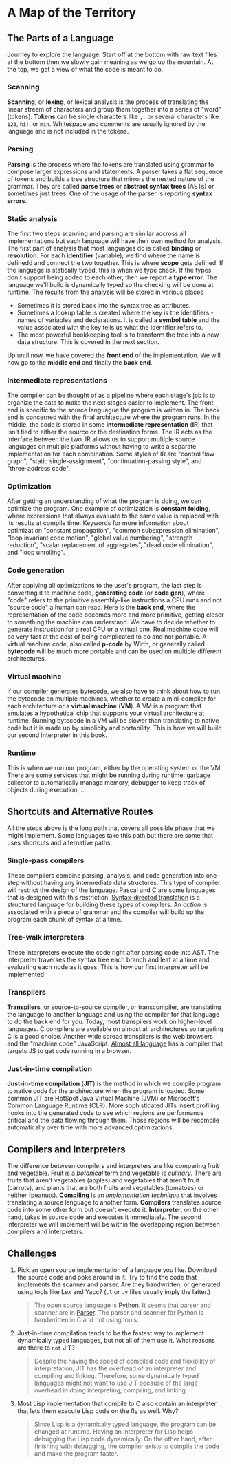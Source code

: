 # A Map of the Territory

## The Parts of a Language

Journey to explore the language. Start off at the bottom with raw text files at the bottom then we slowly gain meaning as we go up the mountain. At the top, we get a view of what the code is meant to do.

### Scanning

**Scanning**, or **lexing**, or lexical analysis is the process of translating the linear stream of characters and group them together into a series of "word" (tokens).
**Tokens** can be single characters like `,.` or several characters like `123`, `hi!`, or `min`.
Whitespace and comments are usually ignored by the language and is not included in the tokens.

### Parsing

**Parsing** is the process where the tokens are translated using grammar to compose larger expressions and statements.
A parser takes a flat sequence of tokens and builds a tree structure that mirrors the nested nature of the grammar. They are called **parse trees** or **abstract syntax trees** (ASTs) or sometimes just trees.
One of the usage of the parser is reporting **syntax errors**.

### Static analysis

The first two steps scanning and parsing are similar accross all implementations but each language will have their own method for analysis.
The first part of analysis that most languages do is called **binding** or **resolution**.
For each **identifier** (variable), we find where the name is definedd and connect the two together. This is where **scope** gets defined.
If the language is statically typed, this is when we type check. If the types don't support being added to each other, then we report a **type error**.
The language we'll build is dynamically typed so the checking will be done at runtime.
The results from the analysis will be stored in various places

- Sometimes it is stored back into the syntax tree as attributes.
- Sometimes a lookup table is created where the key is the identifiers - names of variables and declarations. It is called a **symbol table** and the value associated with the key tells us what the identifier refers to.
- The most powerful bookkeeping tool is to transform the tree into a new data structure. This is covered in the next section.

Up until now, we have covered the **front end** of the implementation. We will now go to the **middle end** and finally the **back end**.

### Intermediate representations

The compiler can be thought of as a pipeline where each stage's job is to organize the data to make the next stages easier to implement.
The front end is specific to the source languague the program is written in. The back end is concerned with the final architecture where the program runs.
In the middle, the code is stored in some **intermediate representation** (**IR**) that isn't tied to either the source or the destination forms. The IR acts as the interface between the two.
IR allows us to support multiple source languages on multiple platforms without having to write a separate implementation for each combination.
Some styles of IR are "control flow graph", "static single-assignment", "continuation-passing style", and "three-address code".

### Optimization

After getting an understanding of what the program is doing, we can optimize the program.
One example of optimization is **constant folding**, where expressions that always evaluate to the same value is replaced with its results at compile time.
Keywords for more information about optimization "constant propagation", "common subexpression elimination", "loop invariant code motion", "global value numbering", "strength reduction", "scalar replacement of aggregates", "dead code elimination", and "loop unrolling".

### Code generation

After applying all optimizations to the user's program, the last step is converting it to machine code, **generating code** (or **code gen**), where "code" refers to the primitive assembly-like instructions a CPU runs and not "source code" a human can read.
Here is the **back end**, where the representation of the code becomes more and more primitive, getting closer to something the machine can understand.
We have to decide whether to generate instruction for a real CPU or a virtual one.
Real machine code will be very fast at the cost of being complicated to do and not portable.
A virtual machine code, also called **p-code** by Wirth, or generally called **bytecode** will be much more portable and can be used on multiple different architectures.

### Virtual machine

If our compiler generates bytecode, we also have to think about how to run the bytecode on multiple machines, whether to create a mini-compiler for each architecture or a **virtual machine** (**VM**).
A VM is a program that emulates a hypothetical chip that supports your virtual architecture at runtime. Running bytecode in a VM will be slower than translating to native code but it is made up by simplicity and portability.
This is how we will build our second interpreter in this book.

### Runtime

This is when we run our program, either by the operating system or the VM.
There are some services that might be running during runtime: garbage collector to automatically manage memory, debugger to keep track of objects during execution, ...

## Shortcuts and Alternative Routes

All the steps above is the long path that covers all possible phase that we might implement. Some languages take this path but there are some that uses shortcuts and alternative paths.

### Single-pass compilers

These compilers combine parsing, analysis, and code generation into one step without having any intermediate data structures. This type of compiler will restrict the design of the language. Pascal and C are some languages that is designed with this restriction.
[Syntax-directed translation](https://en.wikipedia.org/wiki/Syntax-directed_translation) is a structured language for building these types of compilers. An _action_ is associated with a piece of grammar and the compiler will build up the program each chunk of syntax at a time.

### Tree-walk interpreters

These interpreters execute the code right after parsing code into AST. The interpreter traverses the syntax tree each branch and leaf at a time and evaluating each node as it goes.
This is how our first interpreter will be implemented.

### Transpilers

**Transpilers**, or source-to-source compiler, or transcompiler, are translating the language to another language and using the compiler for that language to do the back end for you.
Today, most transpilers work on higher-level languages. C compilers are available on almost all architectures so targeting C is a good choice.
Another wide spread transpilers is the web browsers and the "machine code" JavaScript. [Almost all language](https://github.com/jashkenas/coffeescript/wiki/list-of-languages-that-compile-to-js) has a compiler that targets JS to get code running in a browser.

### Just-in-time compilation

**Just-in-time compilation** (**JIT**) is the method in which we compile program to native code for the architecture when the program is loaded.
Some common JIT are HotSpot Java Virtual Machine (JVM) or Microsoft's Common Language Runtime (CLR).
More sophisticated JITs insert profiling hooks into the generated code to see which regions are performance critical and the data flowing through them. Those regions will be recompile automatically over time with more advanced optimizations.

## Compilers and Interpreters

The difference between compilers and interpreters are like comparing fruit and vegetable. Fruit is a _botanical_ term and vegetable is _culinary_. There are fruits that aren't vegetables (apples) and vegetables that aren't fruit (carrots), and plants that are both fruits and vegetables (tomatoes) or neither (peanuts).
**Compiling** is an _implementation technique_ that involves translating a source language to another form. **Compilers** translates source code into some other form but doesn't execute it.
**Interpreter**, on the other hand, takes in source code and executes it immediately.
The second interpreter we will implement will be within the overlapping region between compilers and interpreters.

## Challenges

1. Pick an open source implementation of a language you like. Download the source code and poke around in it. Try to find the code that implements the scanner and parser. Are they handwritten, or generated using tools like Lex and Yacc? (`.l` or `.y` files usually imply the latter.)

   > The open source language is [Python](https://github.com/python/cpython). It seems that parser and scanner are in [Parser](https://github.com/python/cpython/tree/main/Parser). The parser and scanner for Python is handwritten in C and not using tools.

2. Just-in-time compilation tends to be the fastest way to implement dynamically typed languages, but not all of them use it. What reasons are there to `not` JIT?

   > Despite the having the speed of compiled code and flexibility of interpretation, JIT has the overhead of an interpreter and compiling and linking. Therefore, some dynamically typed languages might not want to use JIT because of the large overhead in doing interpreting, compiling, and linking.

3. Most Lisp implementation that compile to C also contain an interpreter that lets them execute Lisp code on the fly as well. Why?

   > Since Lisp is a dynamically typed language, the program can be changed at runtime. Having an interpreter for Lisp helps debugging the Lisp code dynamically. On the other hand, after finishing with debugging, the compiler exists to compile the code and make the program faster.
